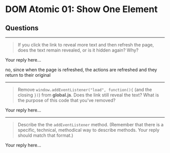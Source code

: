 # DOM Atomic 01: Show One Element

## Questions

---

> If you click the link to reveal more text and then refresh the page, does the text remain revealed, or is it hidden again? Why?

Your reply here...

no, since when the page is refreshed, the actions are refreshed and they return to their original

---

> Remove `window.addEventListener("load", function(){` (and the closing `})`) from **global.js**. Does the link still reveal the text? What is the purpose of this code that you've removed?

Your reply here...

---

> Describe the the `addEventListener` method. (Remember that there is a specific, technical, methodical way to describe methods. Your reply should match that format.)

Your reply here...
